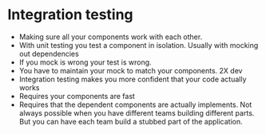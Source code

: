 # Integration testing

- Making sure all your components work with each other.
- With unit testing you test a component in isolation. Usually with mocking out dependencies
- If you mock is wrong your test is wrong.
- You have to maintain your mock to match your components. 2X dev
- Integration testing makes you more confident that your code actually works
- Requires your components are fast
- Requires that the dependent components are actually implements. Not always possible when you have different teams building different parts. But you can have each team build a stubbed part of the application.
